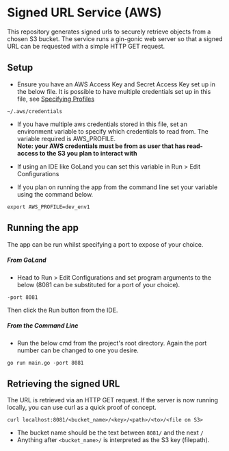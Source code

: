 # Signed URL Service (AWS)

This repository generates signed urls to securely retrieve objects from a 
chosen S3 bucket. The service runs a gin-gonic web server so that a signed
URL can be requested with a simple HTTP GET request.

## Setup
* Ensure you have an AWS Access Key and Secret Access Key set up in the 
below file. It is possible to have multiple credentials set up in this file,
see [Specifying Profiles](https://docs.aws.amazon.com/sdk-for-go/v1/developer-guide/configuring-sdk.html)
```
~/.aws/credentials
``` 

* If you have multiple aws credentials stored in this file, set an environment
variable to specify which credentials to read from. The variable required is 
AWS_PROFILE.   
**Note: your AWS credentials must be from as user that has 
read-access to the S3 you plan to interact with**

* If using an IDE like GoLand you can set this variable in Run > Edit Configurations

* If you plan on running the app from the command line set your variable using
the command below.
```
export AWS_PROFILE=dev_env1
```

## Running the app
The app can be run whilst specifying a port to expose of your choice.

##### From GoLand
* Head to Run > Edit Configurations and set program arguments to the below
(8081 can be substituted for a port of your choice).
```
-port 8081
```
Then click the Run button from the IDE.

##### From the Command Line
* Run the below cmd from the project's root directory. Again the port number 
can be changed to one you desire.
```
go run main.go -port 8081
```

## Retrieving the signed URL
The URL is retrieved via an HTTP GET request. If the server is now running 
locally, you can use curl as a quick proof of concept.
```
curl localhost:8081/<bucket_name>/<key>/<path>/<to>/<file on S3>
```
* The bucket name should be the text between `8081/` and the next `/` 
* Anything after `<bucket_name>/` is interpreted as the S3 key (filepath).